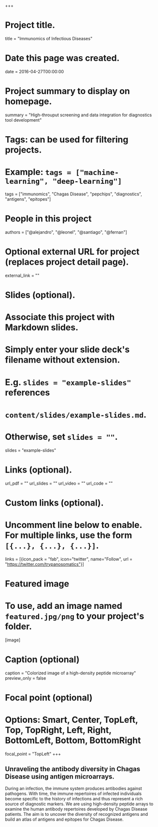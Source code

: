 +++
# Project title.
title = "Immunomics of Infectious Diseases"

# Date this page was created.
date = 2016-04-27T00:00:00

# Project summary to display on homepage.
summary = "High-throuput screening and data integration for diagnostics tool development"

# Tags: can be used for filtering projects.
# Example: `tags = ["machine-learning", "deep-learning"]`
tags = ["immunomics", "Chagas Disease", "pepchips", "diagnostics", "antigens", "epitopes"]

# People in this project
authors = ["@alejandro", "@leonel", "@santiago", "@fernan"]


# Optional external URL for project (replaces project detail page).
external_link = ""

# Slides (optional).
#   Associate this project with Markdown slides.
#   Simply enter your slide deck's filename without extension.
#   E.g. `slides = "example-slides"` references 
#   `content/slides/example-slides.md`.
#   Otherwise, set `slides = ""`.
slides = "example-slides"

# Links (optional).
url_pdf = ""
url_slides = ""
url_video = ""
url_code = ""

# Custom links (optional).
#   Uncomment line below to enable. For multiple links, use the form `[{...}, {...}, {...}]`.
links = [{icon_pack = "fab", icon="twitter", name="Follow", url = "https://twitter.com/trypanosomatics"}]

# Featured image
# To use, add an image named `featured.jpg/png` to your project's folder. 
[image]
  # Caption (optional)
  caption = "Colorized image of a high-density peptide microarray"
  preview_only = false

  # Focal point (optional)
  # Options: Smart, Center, TopLeft, Top, TopRight, Left, Right, BottomLeft, Bottom, BottomRight
  focal_point = "TopLeft"
+++

## Unraveling the antibody diversity in Chagas Disease using antigen microarrays. 

During an infection, the immune system produces antibodies against
pathogens. With time, the immune repertoires of infected individuals become
specific to the history of infections and thus represent a rich source of
diagnostic markers. We are using high-density peptide arrays to examine the human
antibody repertoires developed by Chagas Disease patients. The aim is to uncover the
diversity of recognized antigens and build an atlas of antigens and epitopes
for Chagas Disease. 
